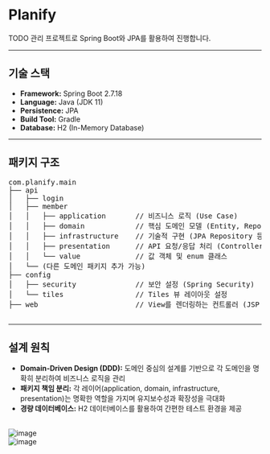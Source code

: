 # Planify
 <p>TODO 관리 프로젝트로 Spring Boot와 JPA를 활용하여 진행합니다.</p>
    <hr>
    <h2>기술 스택</h2>
    <ul>
        <li><strong>Framework:</strong> Spring Boot 2.7.18</li>
        <li><strong>Language:</strong> Java (JDK 11)</li>
        <li><strong>Persistence:</strong> JPA</li>
        <li><strong>Build Tool:</strong> Gradle</li>
        <li><strong>Database:</strong> H2 (In-Memory Database)</li>
    </ul>
    <hr>
    <h2>패키지 구조</h2>
    <pre>
com.planify.main
├── api
│   ├── login
│   ├── member
│   │   ├── application       // 비즈니스 로직 (Use Case)
│   │   ├── domain            // 핵심 도메인 모델 (Entity, Repository 인터페이스 등)
│   │   ├── infrastructure    // 기술적 구현 (JPA Repository 등)
│   │   ├── presentation      // API 요청/응답 처리 (Controller)
│   │   └── value             // 값 객체 및 enum 클래스
│   └── (다른 도메인 패키지 추가 가능)
├── config
│   ├── security              // 보안 설정 (Spring Security)
│   └── tiles                 // Tiles 뷰 레이아웃 설정
├── web                       // View를 렌더링하는 컨트롤러 (JSP 연동)
    </pre>
    <hr>
    <h2>설계 원칙</h2>
    <ul>
        <li><strong>Domain-Driven Design (DDD):</strong> 도메인 중심의 설계를 기반으로 각 도메인을 명확히 분리하여 비즈니스 로직을 관리</li>
        <li><strong>패키지 책임 분리:</strong> 각 레이어(application, domain, infrastructure, presentation)는 명확한 역할을 가지며 유지보수성과 확장성을 극대화</li>
        <li><strong>경량 데이터베이스:</strong> H2 데이터베이스를 활용하여 간편한 테스트 환경을 제공</li>
    </ul>

<br>![image](https://github.com/user-attachments/assets/fd8ab86f-12b5-44ff-9ec7-84aeb1c6b946)
<br>![image](https://github.com/user-attachments/assets/4d039294-dc0c-4fcc-a5e5-a4bcf19443bc)
